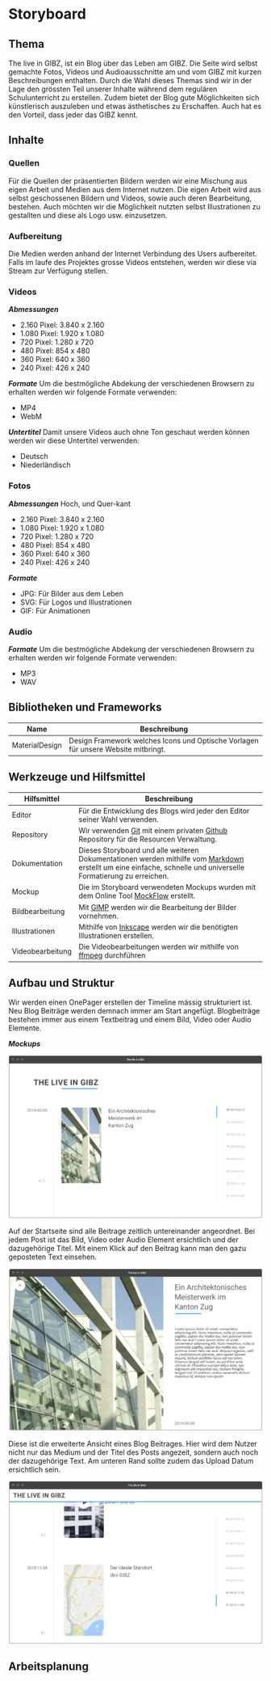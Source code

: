 Storyboard
==========

Thema
-----
The live in GIBZ, ist ein Blog über das Leben am GIBZ. Die Seite wird selbst gemachte Fotos, Videos und Audioausschnitte am und vom GIBZ mit kurzen Beschreibungen enthalten.
Durch die Wahl dieses Themas sind wir in der Lage den grössten Teil unserer Inhalte während dem regulären Schulunterricht zu erstellen. Zudem bietet der Blog gute Möglichkeiten sich künstlerisch auszuleben und etwas ästhetisches zu Erschaffen. Auch hat es den Vorteil, dass jeder das GIBZ kennt.

Inhalte
-------
### Quellen
Für die Quellen der präsentierten Bildern werden wir eine Mischung aus eigen Arbeit und Medien aus dem Internet nutzen. Die eigen Arbeit wird aus selbst geschossenen Bildern und Videos, sowie auch deren Bearbeitung, bestehen.
Auch möchten wir die Möglichkeit nutzten selbst Illustrationen zu gestallten und diese als Logo usw. einzusetzen.

### Aufbereitung
Die Medien werden anhand der Internet Verbindung des Users aufbereitet. Falls im laufe des Projektes grosse Videos entstehen, werden wir diese via Stream zur Verfügung stellen.

### Videos
***Abmessungen***
- 2.160 Pixel: 3.840 x 2.160
- 1.080 Pixel: 1.920 x 1.080
- 720 Pixel: 1.280 x 720
- 480 Pixel: 854 x 480
- 360 Pixel: 640 x 360
- 240 Pixel: 426 x 240

***Formate***
Um die bestmögliche Abdekung der verschiedenen Browsern zu erhalten werden wir folgende Formate verwenden:
- MP4
- WebM

***Untertitel***
Damit unsere Videos auch ohne Ton geschaut werden können werden wir diese Untertitel verwenden:
- Deutsch
- Niederländisch

### Fotos
***Abmessungen***
Hoch, und Quer-kant
- 2.160 Pixel: 3.840 x 2.160
- 1.080 Pixel: 1.920 x 1.080
- 720 Pixel: 1.280 x 720
- 480 Pixel: 854 x 480
- 360 Pixel: 640 x 360
- 240 Pixel: 426 x 240

***Formate***
- JPG: Für Bilder aus dem Leben
- SVG: Für Logos und Illustrationen
- GIF: Für Animationen

### Audio
***Formate***
Um die bestmögliche Abdekung der verschiedenen Browsern zu erhalten werden wir folgende Formate verwenden:
- MP3
- WAV

Bibliotheken und Frameworks
---------------------------
| Name            | Beschreibung                                                                                                       |
| ----------------| ------------------------------------------------------------------------------------------------------------------ |
| MaterialDesign  | Design Framework welches Icons und Optische Vorlagen für unsere Website mitbringt.                                 |

Werkzeuge und Hilfsmittel
-------------------------

| Hilfsmittel | Beschreibung |
| ---| --- |
| Editor | Für die Entwicklung des Blogs wird jeder den Editor seiner Wahl verwenden. |
| Repository | Wir verwenden [Git](https://git-scm.com/) mit einem privaten [Github](https://github.com) Repository für die Resourcen Verwaltung. |
| Dokumentation | Dieses Storyboard und alle weiteren Dokumentationen werden mithilfe vom [Markdown](https://en.wikipedia.org/wiki/Markdown) erstellt um eine einfache, schnelle und universelle Formatierung zu erreichen. |
| Mockup | Die im Storyboard verwendeten Mockups wurden mit dem Online Tool [MockFlow](https://mockflow.com/) erstellt. |
| Bildbearbeitung | Mit [GIMP](https://www.gimp.org/) werden wir die Bearbeitung der Bilder vornehmen. |
| Illustrationen  | Mithilfe von [Inkscape](https://inkscape.org/) werden wir die benötigten Illustrationen erstellen. |
| Videobearbeitung | Die Videobearbeitungen werden wir mithilfe von [ffmpeg](https://ffmpeg.org/) durchführen |


Aufbau und Struktur
-------------------
Wir werden einen OnePager erstellen der Timeline mässig strukturiert ist. Neu Blog Beiträge werden demnach immer am Start angefügt. Blogbeiträge bestehen immer aus einem Textbeitrag und einem Bild, Video oder Audio Elemente.  

***Mockups***

![Main site](assets/main.PNG)

Auf der Startseite sind alle Beitrage zeitlich untereinander angeordnet. Bei jedem Post ist das Bild, Video oder Audio Element ersichtlich und der dazugehörige Titel. Mit einem Klick auf den Beitrag kann man den gazu geposteten Text einsehen.

![focus view](assets/focus.PNG)

Diese ist die erweiterte Ansicht eines Blog Beitrages. Hier wird dem Nutzer nicht nur das Medium und der Titel des Posts angezeit, sondern auch noch der dazugehörige Text. Am unteren Rand sollte zudem das Upload Datum ersichtlich sein.

![Scrolled](assets/main_scroll.PNG)

Arbeitsplanung
--------------
